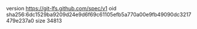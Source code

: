 version https://git-lfs.github.com/spec/v1
oid sha256:6dc1529ba9209d24e9d6f69c61105efb5a770a00e9fb49090dc3217479e237a0
size 34813
